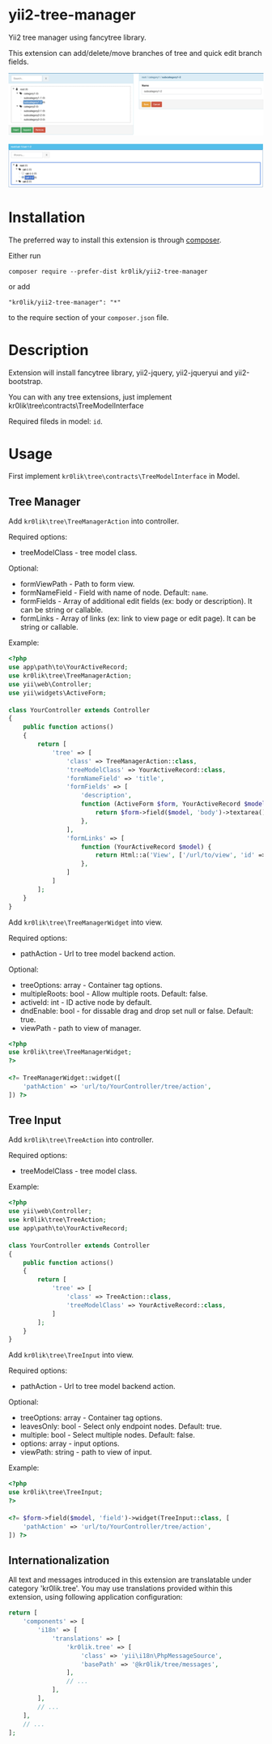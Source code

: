 # yii2-tree-manager
Yii2 tree manager using fancytree library.

This extension can add/delete/move branches of tree and quick edit branch fields.

![Tree manager example](https://github.com/kr0lik/yii2-tree-manager/blob/master/img/manager.png)

![Tree select example](https://github.com/kr0lik/yii2-tree-manager/blob/master/img/select.png)

# Installation

The preferred way to install this extension is through [composer](http://getcomposer.org/download/).

Either run

```
composer require --prefer-dist kr0lik/yii2-tree-manager
```

or add

```
"kr0lik/yii2-tree-manager": "*"
```

to the require section of your `composer.json` file.

# Description

Extension will install fancytree library, yii2-jquery, yii2-jqueryui and yii2-bootstrap.

You can with any tree extensions, just implement kr0lik\tree\contracts\TreeModelInterface

Required fileds in model: `id`.

# Usage

First implement `kr0lik\tree\contracts\TreeModelInterface` in Model.


Tree Manager
-------------
Add `kr0lik\tree\TreeManagerAction` into controller.

Required options:
* treeModelClass - tree model class.

Optional:
* formViewPath - Path to form view.
* formNameField - Field with name of node. Default: `name`.
* formFields - Array of additional edit fields (ex: body or description). It can be string or callable.
* formLinks - Array of links (ex: link to view page or edit page). It can be string or callable.

Example:
```php
<?php
use app\path\to\YourActiveRecord;
use kr0lik\tree\TreeManagerAction;
use yii\web\Controller;
use yii\widgets\ActiveForm;

class YourController extends Controller
{
    public function actions()
    {
        return [
            'tree' => [
                'class' => TreeManagerAction::class,
                'treeModelClass' => YourActiveRecord::class,
                'formNameField' => 'title',
                'formFields' => [
                    'description',
                    function (ActiveForm $form, YourActiveRecord $model) {
                        return $form->field($model, 'body')->textarea();
                    },
                ],
                'formLinks' => [
                    function (YourActiveRecord $model) {
                        return Html::a('View', ['/url/to/view', 'id' => $model->id], ['class' => 'btn btn-sm btn-info']);
                    },
                ]
            ]
        ];
    }
}
```

Add `kr0lik\tree\TreeManagerWidget` into view.

Required options:
* pathAction - Url to tree model backend action.

Optional:
* treeOptions: array - Container tag options.
* multipleRoots: bool - Allow multiple roots. Default: false.
* activeId: int - ID active node by default.
* dndEnable: bool - for dissable drag and drop set null or false.  Default: true.
* viewPath - path to view of manager.

```php
<?php
use kr0lik\tree\TreeManagerWidget;
?>

<?= TreeManagerWidget::widget([
    'pathAction' => 'url/to/YourController/tree/action',
]) ?>
```

Tree Input
-----------
Add `kr0lik\tree\TreeAction` into controller.

Required options:
* treeModelClass - tree model class.

Example: 
```php
<?php
use yii\web\Controller;
use kr0lik\tree\TreeAction;
use app\path\to\YourActiveRecord;

class YourController extends Controller
{
    public function actions()
    {
        return [
            'tree' => [
                'class' => TreeAction::class,
                'treeModelClass' => YourActiveRecord::class,
            ]
        ];
    }
}
```

Add `kr0lik\tree\TreeInput` into view.

Required options:
* pathAction - Url to tree model backend action.

Optional:
* treeOptions: array - Container tag options.
* leavesOnly: bool - Select only endpoint nodes. Default: true.
* multiple: bool - Select multiple nodes. Default: false.
* options: array - input options.
* viewPath: string - path to view of input.

Example:
```php
<?php
use kr0lik\tree\TreeInput;
?>

<?= $form->field($model, 'field')->widget(TreeInput::class, [
    'pathAction' => 'url/to/YourController/tree/action',
]) ?>
```


Internationalization
----------------------
All text and messages introduced in this extension are translatable under category 'kr0lik.tree'.
You may use translations provided within this extension, using following application configuration:

```php
return [
    'components' => [
        'i18n' => [
            'translations' => [
                'kr0lik.tree' => [
                    'class' => 'yii\i18n\PhpMessageSource',
                    'basePath' => '@kr0lik/tree/messages',
                ],
                // ...
            ],
        ],
        // ...
    ],
    // ...
];
```
